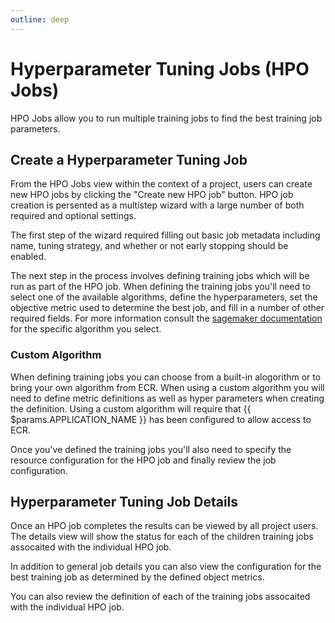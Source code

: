 ```yaml
---
outline: deep
---
```


# Hyperparameter Tuning Jobs (HPO Jobs)

HPO Jobs allow you to run multiple training jobs to find the best training job parameters.

## Create a Hyperparameter Tuning Job

From the HPO Jobs view within the context of a project, users can create new HPO jobs by clicking the
"Create new HPO job" button. HPO job creation is persented as a multistep wizard with a large number of
both required and optional settings.

The first step of the wizard required filling out basic job metadata including name, tuning strategy,
and whether or not early stopping should be enabled.

The next step in the process involves defining training jobs which will be run as part of the HPO job.
When defining the training jobs you'll need to select one of the available algorithms, define the
hyperparameters, set the objective metric used to determine the best job, and fill in a number of
other required fields. For more information consult the [sagemaker documentation](https://docs.aws.amazon.com/sagemaker/latest/dg/algos.html)
for the specific algorithm you select.

### Custom Algorithm

When defining training jobs you can choose from a built-in alogorithm or to bring your own algorithm from ECR. When
using a custom algorithm you will need to define metric definitions as well as hyper parameters when creating the
definition. Using a custom algorithm will require that {{ $params.APPLICATION_NAME }} has been configured to allow access to ECR.

Once you've defined the training jobs you'll also need to specify the resource configuration for the
HPO job and finally review the job configuration.

## Hyperparameter Tuning Job Details

Once an HPO job completes the results can be viewed by all project users. The details view will show
the status for each of the children training jobs assocaited with the individual HPO job.

In addition to general job details you can also view the configuration for the best training job as
determined by the defined object metrics.

You can also review the definition of each of the training jobs assocaited with the individual HPO job.
